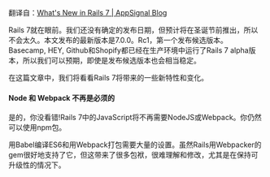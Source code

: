 翻译自：[What's New in Rails 7 | AppSignal Blog](https://blog.appsignal.com/2021/12/15/whats-new-in-rails7.html)



Rails 7就在眼前。我们还没有确定的发布日期，但预计将在圣诞节前推出，所以不会太久。本文发布的最新版本是7.0.0。Rc1，第一个发布候选版本。Basecamp, HEY, Github和Shopify都已经在生产环境中运行了Rails 7 alpha版本，所以我们可以预期，即使是发布候选版本也会相当稳定。



在这篇文章中，我们将看看Rails 7将带来的一些新特性和变化。



#### Node 和 Webpack 不再是必须的



是的，你没看错!Rails 7中的JavaScript将不再需要NodeJS或Webpack。你仍然可以使用npm包。



用Babel编译ES6和用Webpack打包需要大量的设置。虽然Rails用Webpacker的gem很好地支持了它，但这带来了很多包袱，很难理解和修改，尤其是在保持可升级性的情况下。